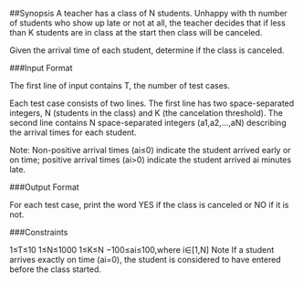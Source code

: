 ##Synopsis
A teacher has a class of N students. Unhappy with th number of students who show up late or not at all, the teacher decides that if less than K students are in class at the start then class will be canceled.

Given the arrival time of each student, determine if the class is canceled.

###Input Format

The first line of input contains T, the number of test cases.

Each test case consists of two lines. The first line has two space-separated integers, N (students in the class) and K (the cancelation threshold). 
The second line contains N space-separated integers (a1,a2,…,aN) describing the arrival times for each student.

Note: Non-positive arrival times (ai≤0) indicate the student arrived early or on time; positive arrival times (ai>0) indicate the student arrived ai minutes late.

###Output Format

For each test case, print the word YES if the class is canceled or NO if it is not.

###Constraints

1≤T≤10
1≤N≤1000
1≤K≤N
−100≤ai≤100,where i∈[1,N]
Note 
If a student arrives exactly on time (ai=0), the student is considered to have entered before the class started.